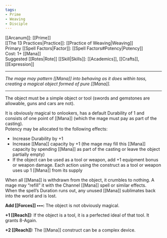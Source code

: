 ```yaml
---
tags:
- Prime
- Weaving
- Disciple
---
```


[[Arcanum]]: [[Prime]]\
[[The 13 Practices|Practice]]: [[Practice of Weaving|Weaving]]\
Primary [[Spell Factors|Factor]]: [[Spell Factors#Potency|Potency]]\
Cost: 1+ [[Mana]]\
Suggested [[Rotes|Rote]] [[Skill|Skills]]: [[Academics]], [[Crafts]], [[Expression]]

---

_The mage may pattern [[Mana]] into behaving as it does within tass, creating a magical object formed of pure [[Mana]]._

---

The object must be a simple object or tool (swords and gemstones are allowable, guns and cars are not).

It is obviously magical to onlookers, has a default Durability of 1 and consists of one point of [[Mana]] (which the mage must pay as part of the casting).\
Potency may be allocated to the following effects:
- Increase Durability by +1
- Increase [[Mana]] capacity by +1 (the mage may fill this [[Mana]] capacity by spending [[Mana]] as part of the casting or leave the object partially empty)
- If the object can be used as a tool or weapon, add +1 equipment bonus or weapon damage. Each action using the construct as a tool or weapon uses up 1 [[Mana]] from its supply

When all [[Mana]] is withdrawn from the object, it crumbles to nothing. A mage may “refill” it with the Channel [[Mana]] spell or similar effects.\
When the spell’s Duration runs out, any unused [[Mana]] sublimates back into the world and is lost.

**Add [[Forces]] •••:** The object is not obviously magical.

**+1 [[Reach]]:** If the object is a tool, it is a perfected ideal of that tool. It grants 8-Again.

**+2 [[Reach]]:** The [[Mana]] construct can be a complex device.